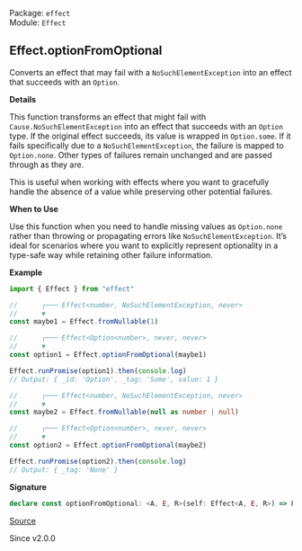 Package: `effect`<br />
Module: `Effect`<br />

## Effect.optionFromOptional

Converts an effect that may fail with a `NoSuchElementException` into an
effect that succeeds with an `Option`.

**Details**

This function transforms an effect that might fail with
`Cause.NoSuchElementException` into an effect that succeeds with an `Option`
type. If the original effect succeeds, its value is wrapped in `Option.some`.
If it fails specifically due to a `NoSuchElementException`, the failure is
mapped to `Option.none`. Other types of failures remain unchanged and are
passed through as they are.

This is useful when working with effects where you want to gracefully handle
the absence of a value while preserving other potential failures.

**When to Use**

Use this function when you need to handle missing values as `Option.none`
rather than throwing or propagating errors like `NoSuchElementException`.
It’s ideal for scenarios where you want to explicitly represent optionality
in a type-safe way while retaining other failure information.

**Example**

```ts
import { Effect } from "effect"

//      ┌─── Effect<number, NoSuchElementException, never>
//      ▼
const maybe1 = Effect.fromNullable(1)

//      ┌─── Effect<Option<number>, never, never>
//      ▼
const option1 = Effect.optionFromOptional(maybe1)

Effect.runPromise(option1).then(console.log)
// Output: { _id: 'Option', _tag: 'Some', value: 1 }

//      ┌─── Effect<number, NoSuchElementException, never>
//      ▼
const maybe2 = Effect.fromNullable(null as number | null)

//      ┌─── Effect<Option<number>, never, never>
//      ▼
const option2 = Effect.optionFromOptional(maybe2)

Effect.runPromise(option2).then(console.log)
// Output: { _tag: 'None' }
```

**Signature**

```ts
declare const optionFromOptional: <A, E, R>(self: Effect<A, E, R>) => Effect<Option.Option<A>, Exclude<E, Cause.NoSuchElementException>, R>
```

[Source](https://github.com/Effect-TS/effect/tree/main/packages/effect/src/Effect.ts#L13270)

Since v2.0.0